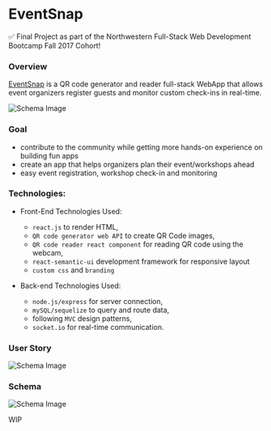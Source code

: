 # EventSnap

:white_check_mark: Final Project as part of the Northwestern Full-Stack Web Development Bootcamp Fall 2017 Cohort!

### Overview

[EventSnap](https://eventsnap.herokuapp.com/) is a QR code generator and reader full-stack WebApp that allows event organizers register guests and monitor custom check-ins in real-time.


![Schema Image](https://evasimon.github.io/img/github/eventsnap/eventsnap-hero.png)


### Goal

* contribute to the community while getting more hands-on experience on building fun apps
* create an app that helps organizers plan their event/workshops ahead
* easy event registration, workshop check-in and monitoring

### Technologies:

* Front-End Technologies Used:
  * `react.js` to render HTML,
  * `QR code generator web API` to create QR Code images,
  * `QR code reader react component` for reading QR code using the webcam,
  * `react-semantic-ui` development framework for responsive layout
  * `custom css` and `branding`

* Back-end Technologies Used:
  * `node.js/express` for server connection,
  * `mySQL/sequelize` to query and route data,
  * following `MVC` design patterns,
  * `socket.io` for real-time communication.
  

### User Story

![Schema Image](https://evasimon.github.io/img/github/eventsnap/eventsnap-story.jpg)

  
### Schema

![Schema Image](https://evasimon.github.io/img/github/eventsnap-schema.jpg)

WIP
